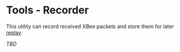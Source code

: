 # Tools - Recorder

This utility can record received XBee packets and store them for later [replay](replayer.html).

*TBD*
